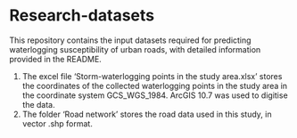 # Research-datasets
This repository contains the input datasets required for predicting waterlogging susceptibility of urban roads, with detailed information provided in the README.
1. The excel file ‘Storm-waterlogging points in the study area.xlsx’ stores the coordinates of the collected waterlogging points in the study area in the coordinate system GCS_WGS_1984. ArcGIS 10.7 was used to digitise the data.
2. The folder ‘Road network’ stores the road data used in this study, in vector .shp format.
